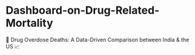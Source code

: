 # Dashboard-on-Drug-Related-Mortality
💊 Drug Overdose Deaths: A Data-Driven Comparison between India &amp; the US 📈
